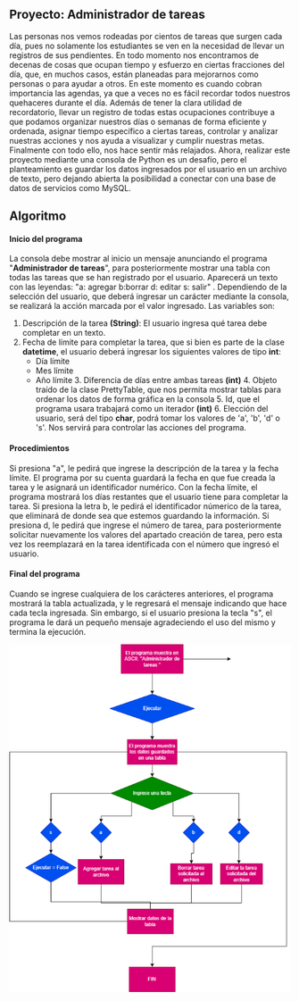 
## Proyecto: Administrador de tareas
Las personas nos vemos rodeadas por cientos de tareas que surgen cada día, pues no solamente los estudiantes se ven en la necesidad de llevar un registros de sus pendientes. En todo momento nos encontramos de decenas de cosas que ocupan tiempo y esfuerzo en ciertas fracciones del día, que, en muchos casos, están planeadas para mejorarnos como personas o para ayudar a otros.
En este momento es cuando cobran importancia las agendas, ya que a veces no es fácil recordar todos nuestros quehaceres durante el día. Además de tener la clara utilidad de recordatorio, llevar un registro de todas estas ocupaciones contribuye a que podamos organizar nuestros días o semanas de forma eficiente y ordenada, asignar tiempo específico a ciertas tareas, controlar y analizar nuestras acciones y nos ayuda a visualizar y cumplir nuestras metas. Finalmente con todo ello, nos hace sentir más relajados.
Ahora, realizar este proyecto mediante una consola de Python es un desafío, pero el planteamiento es guardar los datos ingresados por el usuario en un archivo de texto, pero dejando abierta la posibilidad a conectar con una base de datos de servicios como MySQL.

## Algoritmo
#### Inicio del programa
La consola debe mostrar al inicio un mensaje anunciando el programa "**Administrador de tareas**", para posteriormente mostrar una tabla con todas las tareas que se han registrado por el usuario. Aparecerá un texto con las leyendas: "a: agregar	b:borrar d: editar s: salir" . Dependiendo de la selección del usuario, que deberá ingresar un carácter mediante la consola, se realizará la acción marcada por el valor ingresado. 
Las variables son:

 1. Descripción de la tarea **(String)**: El usuario ingresa qué tarea debe completar en un texto.
 2.  Fecha de límite para completar la tarea, que si bien es parte de la clase **datetime**, el usuario deberá ingresar los siguientes valores de tipo **int**:
	 - Día límite
	 - Mes límite
	 - Año límite
	3. Diferencia de días entre ambas tareas **(int)**
	4. Objeto traído de la clase PrettyTable, que nos permita mostrar tablas para ordenar los datos de forma gráfica en la consola 
	5. Id, que el programa usara trabajará como un iterador **(int)**
	6. Elección del usuario, será del tipo **char**, podrá tomar los valores de 'a', 'b', 'd' o 's'. Nos servirá para controlar las acciones del programa.
	 
#### Procedimientos
Si presiona "a", le pedirá que ingrese la descripción de la tarea y la fecha límite. El programa por su cuenta guardará la fecha en que fue creada la tarea y le asignará un identificador numérico. Con la fecha límite, el programa mostrará los días restantes que el usuario tiene para completar la tarea.
Si presiona la letra b, le pedirá el identificador númerico de la tarea, que eliminará de donde sea que estemos guardando la información.
Si presiona d, le pedirá que ingrese el número de tarea, para posteriormente solicitar nuevamente los valores del apartado creación de tarea, pero esta vez los reemplazará en la tarea identificada con el número que ingresó el usuario.
#### Final del programa
Cuando se ingrese cualquiera de los carácteres anteriores, el programa mostrará la tabla actualizada, y le regresará el mensaje indicando que hace cada tecla ingresada. 
Sin embargo, si el usuario presiona la tecla "s", el programa le dará un pequeño mensaje agradeciendo el uso del mismo y termina la ejecución.

![algoritmo](algoritmo.png)
